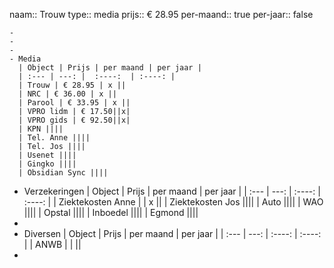naam:: Trouw
type:: media
prijs:: € 28.95
per-maand:: true
per-jaar:: false

	-
	-
	-
	- Media
	  | Object | Prijs | per maand | per jaar |
	  | :--- | ---: |  :----:  | :----: |
	  | Trouw | € 28.95 | x ||
	  | NRC | € 36.00 | x ||
	  | Parool | € 33.95 | x ||
	  | VPRO lidm | € 17.50||x|
	  | VPRO gids | € 92.50||x|
	  | KPN ||||
	  | Tel. Anne ||||
	  | Tel. Jos ||||
	  | Usenet ||||
	  | Gingko ||||
	  | Obsidian Sync ||||
- Verzekeringen
  | Object | Prijs | per maand | per jaar |
  | :--- | ---: |  :----:  | :----: |
  | Ziektekosten Anne | | x ||
  | Ziektekosten Jos ||||
  | Auto ||||
  | WAO ||||
  | Opstal ||||
  | Inboedel ||||
  | Egmond ||||
-
- Diversen
  | Object | Prijs | per maand | per jaar |
  | :--- | ---: |  :----:  | :----: |
  | ANWB | | ||
-